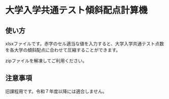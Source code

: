 # 大学入学共通テスト傾斜配点計算機

## 使い方

xlsxファイルです。赤字のセル適当な値を入力すると、大学入学共通テスト点数を各大学の傾斜配点に合わせて圧縮することができます。

zipファイルを解凍してご利用ください。

## 注意事項

旧課程用です。令和７年度以降には適合しません。
